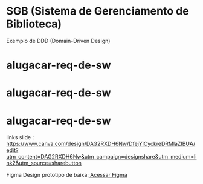 # SGB (Sistema de Gerenciamento de Biblioteca)
Exemplo de DDD (Domain-Driven Design)
# alugacar-req-de-sw
# alugacar-req-de-sw
# alugacar-req-de-sw



links slide : 
https://www.canva.com/design/DAG2RXDH6Nw/DfejYlCyckreDRMlaZIBUA/edit?utm_content=DAG2RXDH6Nw&utm_campaign=designshare&utm_medium=link2&utm_source=sharebutton



Figma Design prototipo de baixa:[ Acessar Figma](https://trio-last-16563595.figma.site/)